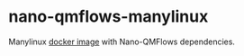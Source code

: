 # nano-qmflows-manylinux
Manylinux [docker image](https://github.com/nlesc-nano/nano-qmflows-manylinux/pkgs/container/manylinux2014_x86_64-qmflows) with Nano-QMFlows dependencies.
